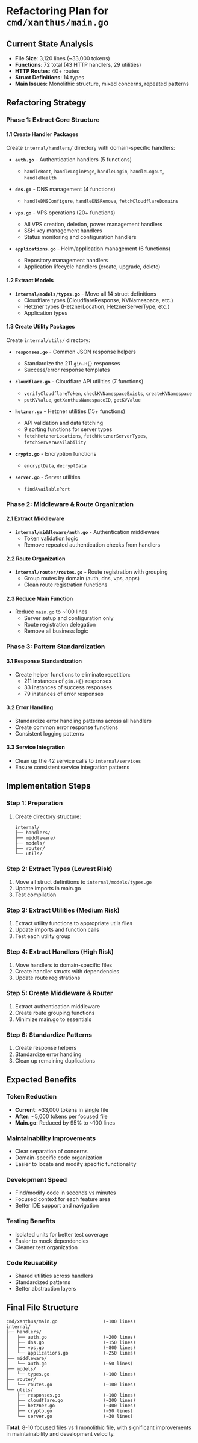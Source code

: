 # Refactoring Plan for `cmd/xanthus/main.go`

## Current State Analysis

- **File Size**: 3,120 lines (~33,000 tokens)
- **Functions**: 72 total (43 HTTP handlers, 29 utilities)
- **HTTP Routes**: 40+ routes
- **Struct Definitions**: 14 types
- **Main Issues**: Monolithic structure, mixed concerns, repeated patterns

## Refactoring Strategy

### Phase 1: Extract Core Structure

#### 1.1 Create Handler Packages
Create `internal/handlers/` directory with domain-specific handlers:

- **`auth.go`** - Authentication handlers (5 functions)
  - `handleRoot`, `handleLoginPage`, `handleLogin`, `handleLogout`, `handleHealth`

- **`dns.go`** - DNS management (4 functions)  
  - `handleDNSConfigure`, `handleDNSRemove`, `fetchCloudflareDomains`

- **`vps.go`** - VPS operations (20+ functions)
  - All VPS creation, deletion, power management handlers
  - SSH key management handlers
  - Status monitoring and configuration handlers

- **`applications.go`** - Helm/application management (6 functions)
  - Repository management handlers
  - Application lifecycle handlers (create, upgrade, delete)

#### 1.2 Extract Models
- **`internal/models/types.go`** - Move all 14 struct definitions
  - Cloudflare types (CloudflareResponse, KVNamespace, etc.)
  - Hetzner types (HetznerLocation, HetznerServerType, etc.)
  - Application types

#### 1.3 Create Utility Packages
Create `internal/utils/` directory:

- **`responses.go`** - Common JSON response helpers
  - Standardize the 211 `gin.H{}` responses
  - Success/error response templates

- **`cloudflare.go`** - Cloudflare API utilities (7 functions)
  - `verifyCloudflareToken`, `checkKVNamespaceExists`, `createKVNamespace`
  - `putKVValue`, `getXanthusNamespaceID`, `getKVValue`

- **`hetzner.go`** - Hetzner utilities (15+ functions)
  - API validation and data fetching
  - 9 sorting functions for server types
  - `fetchHetznerLocations`, `fetchHetznerServerTypes`, `fetchServerAvailability`

- **`crypto.go`** - Encryption functions
  - `encryptData`, `decryptData`

- **`server.go`** - Server utilities
  - `findAvailablePort`

### Phase 2: Middleware & Route Organization

#### 2.1 Extract Middleware
- **`internal/middleware/auth.go`** - Authentication middleware
  - Token validation logic
  - Remove repeated authentication checks from handlers

#### 2.2 Route Organization
- **`internal/router/routes.go`** - Route registration with grouping
  - Group routes by domain (auth, dns, vps, apps)
  - Clean route registration functions

#### 2.3 Reduce Main Function
- Reduce `main.go` to ~100 lines
  - Server setup and configuration only
  - Route registration delegation
  - Remove all business logic

### Phase 3: Pattern Standardization

#### 3.1 Response Standardization
- Create helper functions to eliminate repetition:
  - 211 instances of `gin.H{}` responses
  - 33 instances of success responses
  - 79 instances of error responses

#### 3.2 Error Handling
- Standardize error handling patterns across all handlers
- Create common error response functions
- Consistent logging patterns

#### 3.3 Service Integration
- Clean up the 42 service calls to `internal/services`
- Ensure consistent service integration patterns

## Implementation Steps

### Step 1: Preparation
1. Create directory structure:
   ```
   internal/
   ├── handlers/
   ├── middleware/
   ├── models/
   ├── router/
   └── utils/
   ```

### Step 2: Extract Types (Lowest Risk)
1. Move all struct definitions to `internal/models/types.go`
2. Update imports in main.go
3. Test compilation

### Step 3: Extract Utilities (Medium Risk)
1. Extract utility functions to appropriate utils files
2. Update imports and function calls
3. Test each utility group

### Step 4: Extract Handlers (High Risk)
1. Move handlers to domain-specific files
2. Create handler structs with dependencies
3. Update route registrations

### Step 5: Create Middleware & Router
1. Extract authentication middleware
2. Create route grouping functions
3. Minimize main.go to essentials

### Step 6: Standardize Patterns
1. Create response helpers
2. Standardize error handling
3. Clean up remaining duplications

## Expected Benefits

### Token Reduction
- **Current**: ~33,000 tokens in single file
- **After**: ~5,000 tokens per focused file
- **Main.go**: Reduced by 95% to ~100 lines

### Maintainability Improvements
- Clear separation of concerns
- Domain-specific code organization
- Easier to locate and modify specific functionality

### Development Speed
- Find/modify code in seconds vs minutes
- Focused context for each feature area
- Better IDE support and navigation

### Testing Benefits
- Isolated units for better test coverage
- Easier to mock dependencies
- Cleaner test organization

### Code Reusability
- Shared utilities across handlers
- Standardized patterns
- Better abstraction layers

## Final File Structure

```
cmd/xanthus/main.go                 (~100 lines)
internal/
├── handlers/
│   ├── auth.go                     (~200 lines)
│   ├── dns.go                      (~150 lines)
│   ├── vps.go                      (~800 lines)
│   └── applications.go             (~250 lines)
├── middleware/
│   └── auth.go                     (~50 lines)
├── models/
│   └── types.go                    (~100 lines)
├── router/
│   └── routes.go                   (~100 lines)
└── utils/
    ├── responses.go                (~100 lines)
    ├── cloudflare.go               (~200 lines)
    ├── hetzner.go                  (~400 lines)
    ├── crypto.go                   (~50 lines)
    └── server.go                   (~30 lines)
```

**Total**: 8-10 focused files vs 1 monolithic file, with significant improvements in maintainability and development velocity.